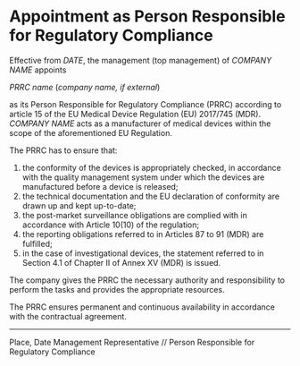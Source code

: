 # Appointment as Person Responsible for Regulatory Compliance

Effective from *DATE*, the management (top management) of *COMPANY NAME* appoints

*PRRC name* (*company name, if external*)

as its Person Responsible for Regulatory Compliance (PRRC) according to article 15 of the EU Medical Device
Regulation (EU) 2017/745 (MDR). *COMPANY NAME* acts as a manufacturer of medical devices within the scope of
the aforementioned EU Regulation.

The PRRC has to ensure that:

1. the conformity of the devices is appropriately checked, in accordance with the quality management system
   under which the devices are manufactured before a device is released;
2. the  technical documentation and the EU declaration of conformity are drawn up and kept up-to-date;
3. the post-market surveillance obligations are complied with in accordance with Article 10(10) of the
   regulation;
4. the  reporting obligations  referred  to in Articles 87 to 91 (MDR) are fulfilled;
5. in the case of investigational devices, the statement referred to in Section 4.1 of Chapter II of Annex XV
   (MDR) is issued.

The company gives the PRRC the necessary authority and responsibility to perform the tasks and provides the
appropriate resources.

The PRRC ensures permanent and continuous availability in accordance with the contractual agreement.

---

Place, Date
Management Representative // Person Responsible for Regulatory Compliance
